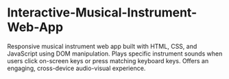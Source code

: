# Interactive-Musical-Instrument-Web-App
Responsive musical instrument web app built with HTML, CSS, and JavaScript using DOM manipulation. Plays specific instrument sounds when users click on-screen keys or press matching keyboard keys. Offers an engaging, cross-device audio-visual experience.
